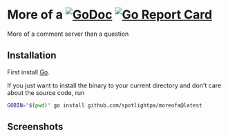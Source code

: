 # More of a [![GoDoc](https://godoc.org/github.com/spotlightpa/moreofa?status.svg)](https://godoc.org/github.com/spotlightpa/moreofa) [![Go Report Card](https://goreportcard.com/badge/github.com/spotlightpa/moreofa)](https://goreportcard.com/report/github.com/spotlightpa/moreofa)

More of a comment server than a question

## Installation

First install [Go](http://golang.org).

If you just want to install the binary to your current directory and don't care about the source code, run

```bash
GOBIN="$(pwd)" go install github.com/spotlightpa/moreofa@latest
```

## Screenshots

```
```
